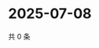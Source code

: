 # 2025-07-08

共 0 条

<!-- BEGIN ZHIHUVIDEO -->
<!-- 最后更新时间 Tue Jul 08 2025 11:46:22 GMT+0800 (China Standard Time) -->

<!-- END ZHIHUVIDEO -->
